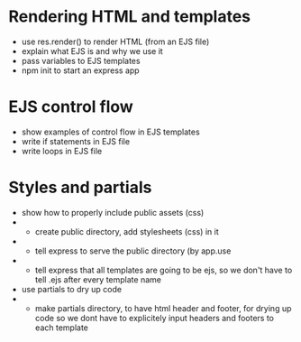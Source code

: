 # Rendering HTML and templates
* use res.render() to render HTML (from an EJS file)
* explain what EJS is and why we use it
* pass variables to EJS templates
* npm init to start an express app

# EJS control flow
* show examples of control flow in EJS templates
* write if statements in EJS file
* write loops in EJS file

# Styles and partials
* show how to properly include public assets (css)
*  - create public directory, add stylesheets (css) in it
*  - tell express to serve the public directory (by app.use
*  - tell express that all templates are going to be ejs, so we don't have to tell .ejs after every template name
* use partials to dry up code
*  - make partials directory, to have html header and footer, for drying up code so we dont have to explicitely input headers and footers to each template

